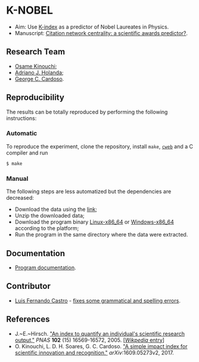 # K-NOBEL

- Aim: Use [K-index](https://arxiv.org/abs/1609.05273v2) as a predictor of Nobel Laureates in Physics.
- Manuscript: [Citation network centrality: a scientific awards predictor?](https://arxiv.org/abs/1910.02369).

## Research Team

- [Osame Kinouchi](https://publons.com/researcher/1537219/osame-kinouchi/);
- [Adriano J. Holanda](https://publons.com/researcher/1343572/adriano-de-jesus-holanda/);
- [George C. Cardoso](https://publons.com/researcher/1515858/george-c-cardoso/).

## Reproducibility

The results can be totally reproduced by performing the following instructions:

### Automatic

To reproduce the experiment, clone the repository, install `make`,
[`cweb`](https://www-cs-faculty.stanford.edu/~knuth/cweb.html) and a C
compiler and run

````
$ make
````

### Manual

The following steps are less automatized but the dependencies are
decreased:

- Download the data using the [link](https://drive.google.com/uc?export=download&id=1yuaGztX44jec657z_mSRcVv4cWG1sBaG);
- Unzip the downloaded data;
- Download the program binary [Linux-x86_64](k-nobel) or
  [Windows-x86_64](k-nobel.exe) according to the platform;
- Run the program in the same directory where the data were extracted.

## Documentation

- [Program documentation](k-nobel.pdf).

## Contributor

- [Luis Fernando Castro](https://github.com/ferdox2) - [fixes some
  grammatical and spelling
  errors](https://github.com/ajholanda/k-nobel/pull/9/).

## References

- J.~E.~Hirsch. ["An index to quantify an individual's scientific
research output,"](https://www.pnas.org/content/102/46/16569) *PNAS*
**102** (15) 16569-16572, 2005. [[*Wikpedia*
entry](https://en.wikipedia.org/wiki/H-index)]
- O. Kinouchi, L. D. H. Soares, G. C. Cardoso. ["A simple
impact index for scientific innovation and
recognition,"](https://arxiv.org/abs/1609.05273v2)
*arXiv*:1609.05273v2, 2017.
